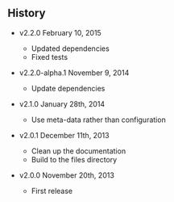 ## History

- v2.2.0 February 10, 2015
	- Updated dependencies
	- Fixed tests

- v2.2.0-alpha.1 November 9, 2014
	- Update dependencies

- v2.1.0 January 28th, 2014
	- Use meta-data rather than configuration

- v2.0.1 December 11th, 2013
	- Clean up the documentation
	- Build to the files directory

- v2.0.0 November 20th, 2013
	- First release
